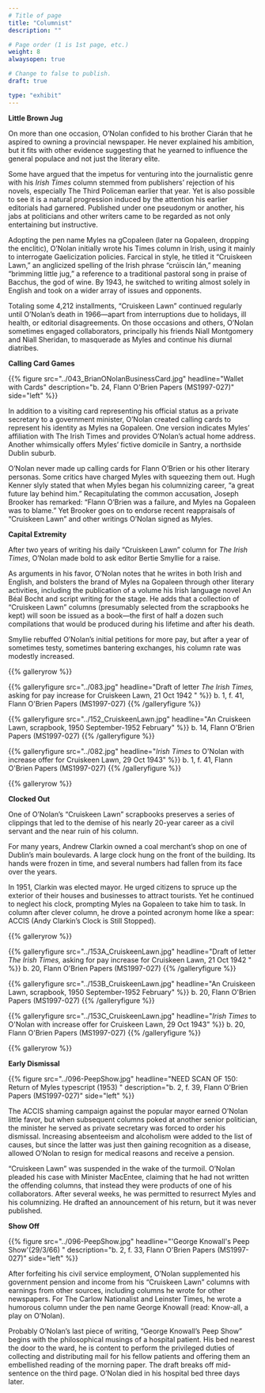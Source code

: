 ```yaml
---
# Title of page
title: "Columnist"
description: ""

# Page order (1 is 1st page, etc.)
weight: 8
alwaysopen: true

# Change to false to publish.
draft: true

type: "exhibit"
---
```

**Little Brown Jug**

On more than one occasion, O’Nolan confided to his brother Ciarán that he aspired to owning a provincial newspaper. He never explained his ambition, but it fits with other evidence suggesting that he yearned to influence the general populace and not just the literary elite.

Some have argued that the impetus for venturing into the journalistic genre with his *Irish Times* column stemmed from publishers’ rejection of his novels, especially The Third Policeman earlier that year. Yet is also possible to see it is a natural progression induced by the attention his earlier editorials had garnered. Published under one pseudonym or another, his jabs at politicians and other writers came to be regarded as not only entertaining but instructive.

Adopting the pen name Myles na gCopaleen (later na Gopaleen, dropping the enclitic), O’Nolan initially wrote his Times column in Irish, using it mainly to interrogate Gaelicization policies. Farcical in style, he titled it “Cruiskeen Lawn,” an anglicized spelling of the Irish phrase “crúiscín lán,” meaning “brimming little jug,” a reference to a traditional pastoral song in praise of Bacchus, the god of wine. By 1943, he switched to writing almost solely in English and took on a wider array of issues and opponents.

Totaling some 4,212 installments, “Cruiskeen Lawn” continued regularly until O’Nolan’s death in 1966—apart from interruptions due to holidays, ill health, or editorial disagreements. On those occasions and others, O’Nolan sometimes engaged collaborators, principally his friends Niall Montgomery and Niall Sheridan, to masquerade as Myles and continue his diurnal diatribes.

**Calling Card Games**

{{% figure src="../043_BrianONolanBusinessCard.jpg"
           headline="Wallet with Cards"
           description="b. 24, Flann O'Brien Papers (MS1997-027)"
           side="left" %}}

In addition to a visiting card representing his official status as a private secretary to a government minister, O’Nolan created calling cards to represent his identity as Myles na Gopaleen. One version indicates Myles’ affiliation with The Irish Times and provides O’Nolan’s actual home address. Another whimsically offers Myles’ fictive domicile in Santry, a northside Dublin suburb.

O’Nolan never made up calling cards for Flann O’Brien or his other literary personas. Some critics have charged Myles with squeezing them out. Hugh Kenner slyly stated that when Myles began his columnizing career, “a great future lay behind him.” Recapitulating the common accusation, Joseph Brooker has remarked: “Flann O’Brien was a failure, and Myles na Gopaleen was to blame.” Yet Brooker goes on to endorse recent reappraisals of “Cruiskeen Lawn” and other writings O’Nolan signed as Myles.


**Capital Extremity**

After two years of writing his daily “Cruiskeen Lawn” column for *The Irish Times*, O’Nolan made bold to ask editor Bertie Smyllie for a raise.

As arguments in his favor, O’Nolan notes that he writes in both Irish and English, and bolsters the brand of Myles na Gopaleen through other literary activities, including the publication of a volume his Irish language novel An Béal Bocht and script writing for the stage. He adds that a collection of “Cruiskeen Lawn” columns (presumably selected from the scrapbooks he kept) will soon be issued as a book—the first of half a dozen such compilations that would be produced during his lifetime and after his death. 

Smyllie rebuffed O’Nolan’s initial petitions for more pay, but after a year of sometimes testy, sometimes bantering exchanges, his column rate was modestly increased.

{{% galleryrow %}}

{{% galleryfigure src="../083.jpg" headline="Draft of letter *The Irish Times,* asking for pay increase for Cruiskeen Lawn, 21 Oct 1942 " %}}
b. 1, f. 41, Flann O'Brien Papers (MS1997-027)
{{% /galleryfigure %}}

{{% galleryfigure src="../152_CruiskeenLawn.jpg" headline="An Cruiskeen Lawn, scrapbook, 1950 September-1952 February" %}}
b. 14, Flann O'Brien Papers (MS1997-027)
{{% /galleryfigure %}}

{{% galleryfigure src="../082.jpg" headline="*Irish Times* to O'Nolan with increase offer for Cruiskeen Lawn, 29 Oct 1943" %}}
b. 1, f. 41, Flann O'Brien Papers (MS1997-027)
{{% /galleryfigure %}}

{{% galleryrow %}}

**Clocked Out**

One of O’Nolan’s “Cruiskeen Lawn” scrapbooks preserves a series of clippings that led to the demise of his nearly 20-year career as a civil servant and the near ruin of his column.

For many years, Andrew Clarkin owned a coal merchant’s shop on one of Dublin’s main boulevards. A large clock hung on the front of the building. Its hands were frozen in time, and several numbers had fallen from its face over the years.

In 1951, Clarkin was elected mayor. He urged citizens to spruce up the exterior of their houses and businesses to attract tourists. Yet he continued to neglect his clock, prompting Myles na Gopaleen to take him to task. In column after clever column, he drove a pointed acronym home like a spear: ACCIS (Andy Clarkin’s Clock is Still Stopped).

{{% galleryrow %}}

{{% galleryfigure src="../153A_CruiskeenLawn.jpg" headline="Draft of letter *The Irish Times,* asking for pay increase for Cruiskeen Lawn, 21 Oct 1942 " %}}
b. 20, Flann O'Brien Papers (MS1997-027)
{{% /galleryfigure %}}

{{% galleryfigure src="../153B_CruiskeenLawn.jpg" headline="An Cruiskeen Lawn, scrapbook, 1950 September-1952 February" %}}
b. 20, Flann O'Brien Papers (MS1997-027)
{{% /galleryfigure %}}

{{% galleryfigure src="../153C_CruiskeenLawn.jpg" headline="*Irish Times* to O'Nolan with increase offer for Cruiskeen Lawn, 29 Oct 1943" %}}
b. 20, Flann O'Brien Papers (MS1997-027)
{{% /galleryfigure %}}

{{% galleryrow %}}

**Early Dismissal**

{{% figure src="../096-PeepShow.jpg"
           headline="NEED SCAN OF 150: Return of Myles typescript (1953) "
           description="b. 2, f. 39, Flann O'Brien Papers (MS1997-027)"
           side="left" %}}

The ACCIS shaming campaign against the popular mayor earned O’Nolan little favor, but when subsequent columns poked at another senior politician, the minister he served as private secretary was forced to order his dismissal. Increasing absenteeism and alcoholism were added to the list of causes, but since the latter was just then gaining recognition as a disease, allowed O’Nolan to resign for medical reasons and receive a pension.

“Cruiskeen Lawn” was suspended in the wake of the turmoil. O’Nolan pleaded his case with Minister MacEntee, claiming that he had not written the offending columns, that instead they were products of one of his collaborators. After several weeks, he was permitted to resurrect Myles and his columnizing. He drafted an announcement of his return, but it was never published.

**Show Off**

{{% figure src="../096-PeepShow.jpg"
           headline="'George Knowall's Peep Show'(29/3/66) "
           description="b. 2, f. 33, Flann O'Brien Papers (MS1997-027)"
           side="left" %}}
		   
After forfeiting his civil service employment, O’Nolan supplemented his government pension and income from his “Cruiskeen Lawn” columns with earnings from other sources, including columns he wrote for other newspapers. For The Carlow Nationalist and Leinster Times, he wrote a humorous column under the pen name George Knowall (read: Know-all, a play on O’Nolan).

Probably O’Nolan’s last piece of writing, “George Knowall’s Peep Show” begins with the philosophical musings of a hospital patient. His bed nearest the door to the ward, he is content to perform the privileged duties of collecting and distributing mail for his fellow patients and offering them an embellished reading of the morning paper. The draft breaks off mid-sentence on the third page. O’Nolan died in his hospital bed three days later.
